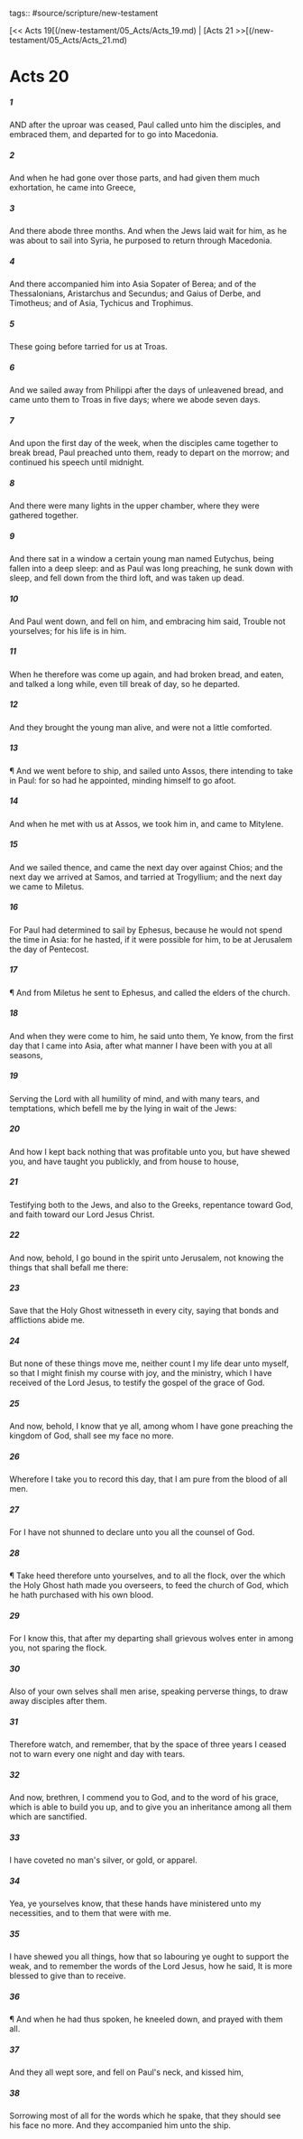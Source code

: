 tags:: #source/scripture/new-testament

[<< Acts 19[(/new-testament/05_Acts/Acts_19.md) | [Acts 21 >>[(/new-testament/05_Acts/Acts_21.md)

# Acts 20

##### 1

AND after the uproar was ceased, Paul called unto him the disciples, and embraced them, and departed for to go into Macedonia.

##### 2

And when he had gone over those parts, and had given them much exhortation, he came into Greece,

##### 3

And there abode three months. And when the Jews laid wait for him, as he was about to sail into Syria, he purposed to return through Macedonia.

##### 4

And there accompanied him into Asia Sopater of Berea; and of the Thessalonians, Aristarchus and Secundus; and Gaius of Derbe, and Timotheus; and of Asia, Tychicus and Trophimus.

##### 5

These going before tarried for us at Troas.

##### 6

And we sailed away from Philippi after the days of unleavened bread, and came unto them to Troas in five days; where we abode seven days.

##### 7

And upon the first day of the week, when the disciples came together to break bread, Paul preached unto them, ready to depart on the morrow; and continued his speech until midnight.

##### 8

And there were many lights in the upper chamber, where they were gathered together.

##### 9

And there sat in a window a certain young man named Eutychus, being fallen into a deep sleep: and as Paul was long preaching, he sunk down with sleep, and fell down from the third loft, and was taken up dead.

##### 10

And Paul went down, and fell on him, and embracing him said, Trouble not yourselves; for his life is in him.

##### 11

When he therefore was come up again, and had broken bread, and eaten, and talked a long while, even till break of day, so he departed.

##### 12

And they brought the young man alive, and were not a little comforted.

##### 13

¶ And we went before to ship, and sailed unto Assos, there intending to take in Paul: for so had he appointed, minding himself to go afoot.

##### 14

And when he met with us at Assos, we took him in, and came to Mitylene.

##### 15

And we sailed thence, and came the next day over against Chios; and the next day we arrived at Samos, and tarried at Trogyllium; and the next day we came to Miletus.

##### 16

For Paul had determined to sail by Ephesus, because he would not spend the time in Asia: for he hasted, if it were possible for him, to be at Jerusalem the day of Pentecost.

##### 17

¶ And from Miletus he sent to Ephesus, and called the elders of the church.

##### 18

And when they were come to him, he said unto them, Ye know, from the first day that I came into Asia, after what manner I have been with you at all seasons,

##### 19

Serving the Lord with all humility of mind, and with many tears, and temptations, which befell me by the lying in wait of the Jews:

##### 20

And how I kept back nothing that was profitable unto you, but have shewed you, and have taught you publickly, and from house to house,

##### 21

Testifying both to the Jews, and also to the Greeks, repentance toward God, and faith toward our Lord Jesus Christ.

##### 22

And now, behold, I go bound in the spirit unto Jerusalem, not knowing the things that shall befall me there:

##### 23

Save that the Holy Ghost witnesseth in every city, saying that bonds and afflictions abide me.

##### 24

But none of these things move me, neither count I my life dear unto myself, so that I might finish my course with joy, and the ministry, which I have received of the Lord Jesus, to testify the gospel of the grace of God.

##### 25

And now, behold, I know that ye all, among whom I have gone preaching the kingdom of God, shall see my face no more.

##### 26

Wherefore I take you to record this day, that I am pure from the blood of all men.

##### 27

For I have not shunned to declare unto you all the counsel of God.

##### 28

¶ Take heed therefore unto yourselves, and to all the flock, over the which the Holy Ghost hath made you overseers, to feed the church of God, which he hath purchased with his own blood.

##### 29

For I know this, that after my departing shall grievous wolves enter in among you, not sparing the flock.

##### 30

Also of your own selves shall men arise, speaking perverse things, to draw away disciples after them.

##### 31

Therefore watch, and remember, that by the space of three years I ceased not to warn every one night and day with tears.

##### 32

And now, brethren, I commend you to God, and to the word of his grace, which is able to build you up, and to give you an inheritance among all them which are sanctified.

##### 33

I have coveted no man's silver, or gold, or apparel.

##### 34

Yea, ye yourselves know, that these hands have ministered unto my necessities, and to them that were with me.

##### 35

I have shewed you all things, how that so labouring ye ought to support the weak, and to remember the words of the Lord Jesus, how he said, It is more blessed to give than to receive.

##### 36

¶ And when he had thus spoken, he kneeled down, and prayed with them all.

##### 37

And they all wept sore, and fell on Paul's neck, and kissed him,

##### 38

Sorrowing most of all for the words which he spake, that they should see his face no more. And they accompanied him unto the ship.
